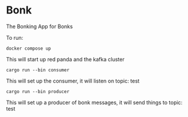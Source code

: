 # Bonk

The Bonking App for Bonks

To run:

```
docker compose up
```

This will start up red panda and the kafka cluster

```
cargo run --bin consumer
```

This will set up the consumer, it will listen on topic: test

```
cargo run --bin producer
```

This will set up a producer of bonk messages, it will send things to topic: test